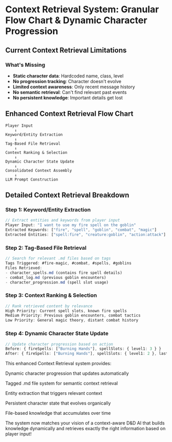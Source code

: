 # Context Retrieval System: Granular Flow Chart & Dynamic Character Progression

## **Current Context Retrieval Limitations**

### **What's Missing**
- **Static character data**: Hardcoded name, class, level
- **No progression tracking**: Character doesn't evolve
- **Limited context awareness**: Only recent message history
- **No semantic retrieval**: Can't find relevant past events
- **No persistent knowledge**: Important details get lost

## **Enhanced Context Retrieval Flow Chart**

```
Player Input
    ↓
Keyword/Entity Extraction
    ↓
Tag-Based File Retrieval
    ↓
Context Ranking & Selection
    ↓
Dynamic Character State Update
    ↓
Consolidated Context Assembly
    ↓
LLM Prompt Construction
```

## **Detailed Context Retrieval Breakdown**

### **Step 1: Keyword/Entity Extraction**
```typescript
// Extract entities and keywords from player input
Player Input: "I want to use my fire spell on the goblin"
Extracted Keywords: ["fire", "spell", "goblin", "combat", "magic"]
Extracted Entities: ["spell:fire", "creature:goblin", "action:attack"]
```

### **Step 2: Tag-Based File Retrieval**
```typescript
// Search for relevant .md files based on tags
Tags Triggered: #fire-magic, #combat, #spells, #goblins
Files Retrieved: 
- character_spells.md (contains fire spell details)
- combat_log.md (previous goblin encounters)
- character_progression.md (spell slot usage)
```

### **Step 3: Context Ranking & Selection**
```typescript
// Rank retrieved content by relevance
High Priority: Current spell slots, known fire spells
Medium Priority: Previous goblin encounters, combat tactics
Low Priority: General magic theory, distant combat history
```

### **Step 4: Dynamic Character State Update**
```typescript
// Update character progression based on action
Before: { fireSpells: ["Burning Hands"], spellSlots: { level1: 3 } }
After: { fireSpells: ["Burning Hands"], spellSlots: { level1: 2 }, lastSpellUsed: "Burning Hands" }
```

This enhanced Context Retrieval system provides:

Dynamic character progression that updates automatically

Tagged .md file system for semantic context retrieval

Entity extraction that triggers relevant context

Persistent character state that evolves organically

File-based knowledge that accumulates over time

The system now matches your vision of a context-aware D&D AI that builds knowledge dynamically and retrieves exactly the right information based on player input!